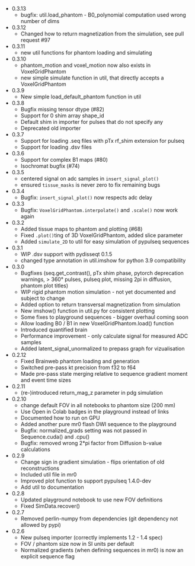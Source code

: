 - 0.3.13
  - bugfix: util.load_phantom - B0_polynomial computation used wrong number of dims
- 0.3.12
  - Changed how to return magnetization from the simulation, see pull request #97
- 0.3.11
  - new util functions for phantom loading and simulating
- 0.3.10
  - phantom_motion and voxel_motion now also exists in VoxelGridPhantom
  - new simple simulate function in util, that directly accepts a VoxelGridPhantom
- 0.3.9
  - New simple load_default_phantom function in util
- 0.3.8
  - Bugfix missing tensor dtype (#82)
  - Support for 0 shim array shape_id
  - Default shim in importer for pulses that do not specify any
  - Deprecated old importer
- 0.3.7
  - Support for loading .seq files with pTx rf_shim extension for pulseq
  - Support for loading .dsv files
- 0.3.6
  - Support for complex B1 maps (#80)
  - Isochromat bugfix (#74)
- 0.3.5
  - centered signal on adc samples in `insert_signal_plot()`
  - ensured `tissue_masks` is never zero to fix remaining bugs
- 0.3.4
  - Bugfix: `insert_signal_plot()` now respects adc delay
- 0.3.3
  - Bugfix: `VoxelGridPhantom.interpolate()` and `.scale()` now work again
- 0.3.2
  - Added tissue maps to phantom and plotting (#68)
  - Fixed `.plot()`ting of 3D VoxelGridPhantom, added slice parameter
  - Added `simulate_2D` to util for easy simulation of pypulseq sequences
- 0.3.1
  - WIP .dsv support with pydisseqt 0.1.5
  - changed type annotation in util.imshow for python 3.9 compatibility
- 0.3.0
  - Bugfixes (seq.get_contrast(), pTx shim phase, pytorch deprecation warnings, > 360° pulses, pulseq plot, missing 2pi in diffusion, phantom plot titles)
  - WIP rigid phantom motion simulation - not yet documented and subject to change
  - Added option to return transversal magnetization from simulation
  - New imshow() function in util.py for consistent plotting
  - Some fixes to playground sequences - bigger overhaul coming soon
  - Allow loading B0 / B1 in new VoxelGridPhantom.load() function
  - Introduced quantified brain
  - Performance improvement - only calculate signal for measured ADC samples
  - Added latent_signal_unormalized to prepass graph for vizualisation
- 0.2.12
  - Fixed Brainweb phantom loading and generation
  - Switched pre-pass kt precision from f32 to f64
  - Made pre-pass state merging relative to sequence gradient moment and event time sizes
- 0.2.11
  - (re-)introduced return_mag_z parameter in pdg simulation
- 0.2.10
  - change default FOV in all notebooks to phantom size (200 mm)
  - Use Open in Colab badges in the playground instead of links
  - Documented how to run on GPU
  - Added another pure mr0 flash DWI sequence to the playground
  - Bugfix: normalized_grads setting was not passed in Sequence.cuda() and .cpu()
  - Bugfix: removed wrong 2*pi factor from Diffusion b-value calculations
- 0.2.9
  - Change sign in gradient simulation - flips orientation of old reconstructions
  - Included util file in mr0
  - Improved plot function to support pypulseq 1.4.0-dev
  - Add util to documentation
- 0.2.8
  - Updated playground notebook to use new FOV definitions
  - Fixed SimData.recover()
- 0.2.7
  - Removed perlin-numpy from dependencies (git dependency not allowed by pypi)
- 0.2.6
  - New pulseq importer (correctly implements 1.2 - 1.4 spec)
  - FOV / phantom size now in SI units per default
  - Normalized gradients (when defining sequences in mr0) is now an explicit sequence flag
